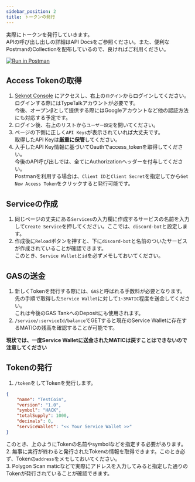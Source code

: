 ```yaml
---
sidebar_position: 2
title: トークンの発行
---
```


実際にトークンを発行していきます。  
APIの呼び出し出しの詳細はAPI Docsをご参照ください。また、便利なPostmanのCollectionを配布しているので、良ければご利用ください。

[![Run in Postman](https://run.pstmn.io/button.svg)](https://app.getpostman.com/run-collection/478b83685cc45f50f043?action=collection%2Fimport)

## Access Tokenの取得

1. [Seknot Console](https://seknot.net/) にアクセスし、右上の`ログイン`からログインしてください。ログインする際にはTypeTalkアカウントが必要です。  
今後、オープンβとして提供する際にはGoogleアカウントなど他の認証方法にも対応する予定です。
2. ログイン後、右上のリストから`ユーザー設定`を開いてください。
3. ページの下側に正しく`API Keys`が表示されていれば大丈夫です。  
取得したAPI Keyは**厳重に保管**してください。
4. 入手したAPI Key情報に基づいてOauthでaccess_tokenを取得してください。  
今後のAPI呼び出しでは、全てにAuthorizationヘッダーを付与してください。   
Postmanを利用する場合は、`Client ID`と`Client Secret`を指定してから`Get New Access Token`をクリックすると発行可能です。

## Serviceの作成
1. 同じページの丈夫にある`Services`の入力欄に作成するサービスの名前を入力して`Create Service`を押してください。ここでは、`discord-bot`と設定します。
2. 作成後に`Reload`ボタンを押すと、下に`discord-bot`と名前のついたサービスが作成されていることが確認できます。  
このとき、`Service Wallet`と`id`を必ずメモしておいてください。

## GASの送金
1. 新しくTokenを発行する際には、`GAS`と呼ばれる手数料が必要となります。  
先の手順で取得した`Service Wallet`に対して`1~3MATIC`程度を送金してください。  
これは今後のGAS TankへのDepositにも使用されます。
2. `/service/:serviceId/balance`でGETすると現在のService Walletに存在するMATICの残高を確認することが可能です。

**現状では、一度Service Walletに送金されたMATICは戻すことはできないので注意してください**

## Tokenの発行
1. `/token`をしてTokenを発行します。
```json
{
    "name": "TestCoin",
    "version": "1.0",
    "symbol": "HACK",
    "totalSupply": 1000,
    "decimals": 0,
    "serviceWallet": "<< Your Service Wallet >>"
}
```
このとき、上のようにTokenの名前やsymbolなどを指定する必要があります。
2. 無事に実行が終わると発行されたTokenの情報を取得できます。このとき必ず、Tokenの`address`をメモしておいてください。  
3. Polygon Scan maticなどで実際にアドレスを入力してみると指定した通りのTokenが発行されていることが確認できます。 
